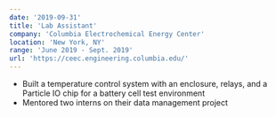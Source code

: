 ```yaml
---
date: '2019-09-31'
title: 'Lab Assistant'
company: 'Columbia Electrochemical Energy Center'
location: 'New York, NY'
range: 'June 2019 - Sept. 2019'
url: 'https://ceec.engineering.columbia.edu/'
---
```


- Built a temperature control system with an enclosure, relays, and a Particle IO chip for a battery cell test environment
- Mentored two interns on their data management project
